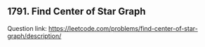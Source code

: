 ## 1791. Find Center of Star Graph

Question link: https://leetcode.com/problems/find-center-of-star-graph/description/